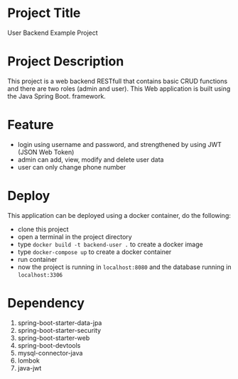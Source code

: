 # Project Title
User Backend Example Project
# Project Description
This project is a web backend RESTfull that contains basic CRUD functions and there are two roles (admin and user). This Web application is built using the Java Spring Boot. framework.
# Feature
- login using username and password, and strengthened by using JWT (JSON Web Token)
- admin can add, view, modify and delete user data
- user can only change phone number
# Deploy
This application can be deployed using a docker container, do the following:
- clone this project
- open a terminal in the project directory
- type `docker build -t backend-user .` to create a docker image
- type `docker-compose up` to create a docker container
- run container
- now the project is running in `localhost:8080` and the database running in `localhost:3306`
# Dependency
1. spring-boot-starter-data-jpa
2. spring-boot-starter-security
3. spring-boot-starter-web
4. spring-boot-devtools
5. mysql-connector-java
6. lombok
7. java-jwt
